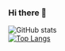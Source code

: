 ### Hi there 👋

<!--
**mcohen2000/mcohen2000** is a ✨ _special_ ✨ repository because its `README.md` (this file) appears on your GitHub profile.

Here are some ideas to get you started:

- 🔭 I’m currently working on ...
- 🌱 I’m currently learning ...
- 👯 I’m looking to collaborate on ...
- 🤔 I’m looking for help with ...
- 💬 Ask me about ...
- 📫 How to reach me: ...
- 😄 Pronouns: ...
- ⚡ Fun fact: ...
-->


![GitHub stats](https://github-readme-stats.vercel.app/api?username=mcohen2000&theme=tokyonight&show_icons=true)
<br>
[![Top Langs](https://github-readme-stats.vercel.app/api/top-langs/?username=mcohen2000&layout=compact)](https://github.com/mcohen2000/github-readme-stats)
